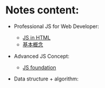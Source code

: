 # Notes content:
- Professional JS for Web Developer:
  - [JS in HTML](https://github.com/x566chen/learningPlan/blob/master/week-01/notes/JS-html.md)
  - [基本概念](https://github.com/x566chen/learningPlan/blob/master/week-01/notes/basicConcept.md)

- Advanced JS Concept:
  - [JS foundation](https://github.com/x566chen/learningPlan/blob/master/week-01/notes/jsFoundation.md)

- Data structure + algorithm:


